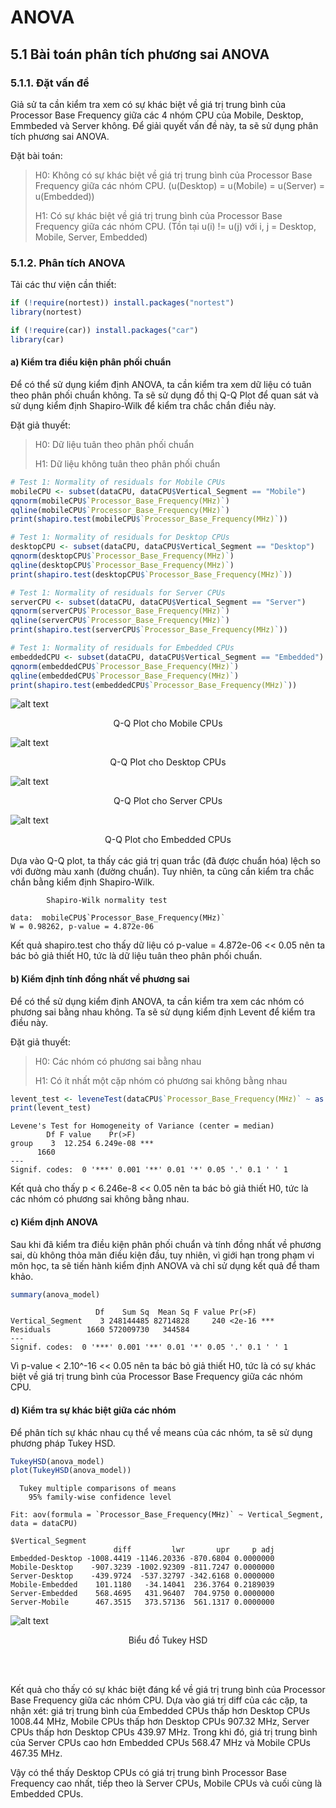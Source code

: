 # ANOVA

## 5.1 Bài toán phân tích phương sai ANOVA

### 5.1.1. Đặt vấn đề

Giả sử ta cần kiểm tra xem có sự khác biệt về giá trị trung bình của Processor Base Frequency giữa các 4 nhóm CPU của Mobile, Desktop, Emmbeded và Server không. Để giải quyết vấn đề này, ta sẽ sử dụng phân tích phương sai ANOVA.

Đặt bài toán:

> H0: Không có sự khác biệt về giá trị trung bình của Processor Base Frequency giữa các nhóm CPU. (u(Desktop) = u(Mobile) = u(Server) = u(Embedded))
>
> H1: Có sự khác biệt về giá trị trung bình của Processor Base Frequency giữa các nhóm CPU. (Tồn tại u(i) != u(j) với i, j = Desktop, Mobile, Server, Embedded)

### 5.1.2. Phân tích ANOVA

Tải các thư viện cần thiết:

```r
if (!require(nortest)) install.packages("nortest")
library(nortest)

if (!require(car)) install.packages("car")
library(car)
```

#### a) Kiểm tra điều kiện phân phối chuẩn

Để có thể sử dụng kiểm định ANOVA, ta cần kiểm tra xem dữ liệu có tuân theo phân phối chuẩn không. Ta sẽ sử dụng đồ thị Q-Q Plot để quan sát và sử dụng kiểm định Shapiro-Wilk để kiểm tra chắc chắn điều này.

Đặt giả thuyết:

> H0: Dữ liệu tuân theo phân phối chuẩn
>
> H1: Dữ liệu không tuân theo phân phối chuẩn

```r
# Test 1: Normality of residuals for Mobile CPUs
mobileCPU <- subset(dataCPU, dataCPU$Vertical_Segment == "Mobile")
qqnorm(mobileCPU$`Processor_Base_Frequency(MHz)`)
qqline(mobileCPU$`Processor_Base_Frequency(MHz)`)
print(shapiro.test(mobileCPU$`Processor_Base_Frequency(MHz)`))

# Test 1: Normality of residuals for Desktop CPUs
desktopCPU <- subset(dataCPU, dataCPU$Vertical_Segment == "Desktop")
qqnorm(desktopCPU$`Processor_Base_Frequency(MHz)`)
qqline(desktopCPU$`Processor_Base_Frequency(MHz)`)
print(shapiro.test(desktopCPU$`Processor_Base_Frequency(MHz)`))

# Test 1: Normality of residuals for Server CPUs
serverCPU <- subset(dataCPU, dataCPU$Vertical_Segment == "Server")
qqnorm(serverCPU$`Processor_Base_Frequency(MHz)`)
qqline(serverCPU$`Processor_Base_Frequency(MHz)`)
print(shapiro.test(serverCPU$`Processor_Base_Frequency(MHz)`))

# Test 1: Normality of residuals for Embedded CPUs
embeddedCPU <- subset(dataCPU, dataCPU$Vertical_Segment == "Embedded")
qqnorm(embeddedCPU$`Processor_Base_Frequency(MHz)`)
qqline(embeddedCPU$`Processor_Base_Frequency(MHz)`)
print(shapiro.test(embeddedCPU$`Processor_Base_Frequency(MHz)`))

```

![alt text](qq_mobile.png)

<center>Q-Q Plot cho Mobile CPUs</center>

![alt text](qq_desktop.png)

<center>Q-Q Plot cho Desktop CPUs</center>

![alt text](qq_server.png)

<center>Q-Q Plot cho Server CPUs</center>

![alt text](qq_embedded.png)

<center>Q-Q Plot cho Embedded CPUs</center>
<br>
Dựa vào Q-Q plot, ta thấy các giá trị quan trắc (đã được chuẩn hóa) lệch so với đường màu xanh (đường chuẩn). Tuy nhiên, ta cũng cần kiểm tra chắc chắn bằng kiểm định Shapiro-Wilk.

```quote
        Shapiro-Wilk normality test

data:  mobileCPU$`Processor_Base_Frequency(MHz)`
W = 0.98262, p-value = 4.872e-06
```

Kết quả shapiro.test cho thấy dữ liệu có p-value = 4.872e-06 << 0.05 nên ta bác bỏ giả thiết H0, tức là dữ liệu tuân theo phân phối chuẩn.

#### b) Kiểm định tính đồng nhất về phương sai

Để có thể sử dụng kiểm định ANOVA, ta cần kiểm tra xem các nhóm có phương sai bằng nhau không. Ta sẽ sử dụng kiểm định Levent để kiểm tra điều này.

Đặt giả thuyết:

> H0: Các nhóm có phương sai bằng nhau
>
> H1: Có ít nhất một cặp nhóm có phương sai không bằng nhau

```R
levent_test <- leveneTest(dataCPU$`Processor_Base_Frequency(MHz)` ~ as.factor(dataCPU$Vertical_Segment))
print(levent_test)
```

```quote
Levene's Test for Homogeneity of Variance (center = median)
        Df F value    Pr(>F)
group    3  12.254 6.249e-08 ***
      1660
---
Signif. codes:  0 '***' 0.001 '**' 0.01 '*' 0.05 '.' 0.1 ' ' 1
```

Kết quả cho thấy p < 6.246e-8 << 0.05 nên ta bác bỏ giả thiết H0, tức là các nhóm có phương sai không bằng nhau.

#### c) Kiểm định ANOVA

Sau khi đã kiểm tra điều kiện phân phối chuẩn và tính đồng nhất về phương sai, dù không thỏa mãn điều kiện đầu, tuy nhiên, vì giới hạn trong phạm vi môn học, ta sẽ tiến hành kiểm định ANOVA và chỉ sử dụng kết quả để tham khảo.

```R
summary(anova_model)
```

```quote
                   Df    Sum Sq  Mean Sq F value Pr(>F)
Vertical_Segment    3 248144485 82714828     240 <2e-16 ***
Residuals        1660 572009730   344584
---
Signif. codes:  0 '***' 0.001 '**' 0.01 '*' 0.05 '.' 0.1 ' ' 1
```

Vì p-value < 2.10^-16 << 0.05 nên ta bác bỏ giả thiết H0, tức là có sự khác biệt về giá trị trung bình của Processor Base Frequency giữa các nhóm CPU.

#### d) Kiểm tra sự khác biệt giữa các nhóm

Để phân tích sự khác nhau cụ thể về means của các nhóm, ta sẽ sử dụng phương pháp Tukey HSD.

```R
TukeyHSD(anova_model)
plot(TukeyHSD(anova_model))
```

```quote
  Tukey multiple comparisons of means
    95% family-wise confidence level

Fit: aov(formula = `Processor_Base_Frequency(MHz)` ~ Vertical_Segment, data = dataCPU)

$Vertical_Segment
                       diff         lwr       upr     p adj
Embedded-Desktop -1008.4419 -1146.20336 -870.6804 0.0000000
Mobile-Desktop    -907.3239 -1002.92309 -811.7247 0.0000000
Server-Desktop    -439.9724  -537.32797 -342.6168 0.0000000
Mobile-Embedded    101.1180   -34.14041  236.3764 0.2189039
Server-Embedded    568.4695   431.96407  704.9750 0.0000000
Server-Mobile      467.3515   373.57136  561.1317 0.0000000
```

![alt text](turkeyHSD.png)

<p align="center"> Biểu đồ Tukey HSD </p>

<br/><br/>

Kết quả cho thấy có sự khác biệt đáng kể về giá trị trung bình của Processor Base Frequency giữa các nhóm CPU. Dựa vào giá trị diff của các cặp, ta nhận xét: giá trị trung bình của Embedded CPUs thấp hơn Desktop CPUs 1008.44 MHz, Mobile CPUs thấp hơn Desktop CPUs 907.32 MHz, Server CPUs thấp hơn Desktop CPUs 439.97 MHz. Trong khi đó, giá trị trung bình của Server CPUs cao hơn Embedded CPUs 568.47 MHz và Mobile CPUs 467.35 MHz.

Vậy có thể thấy Desktop CPUs có giá trị trung bình Processor Base Frequency cao nhất, tiếp theo là Server CPUs, Mobile CPUs và cuối cùng là Embedded CPUs.
